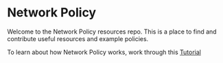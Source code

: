# Network Policy

Welcome to the Network Policy resources repo. This is a place to find and contribute useful resources and example policies. 

To learn about how Network Policy works, work through this [Tutorial](https://github.com/cilium-network-tutorial)
